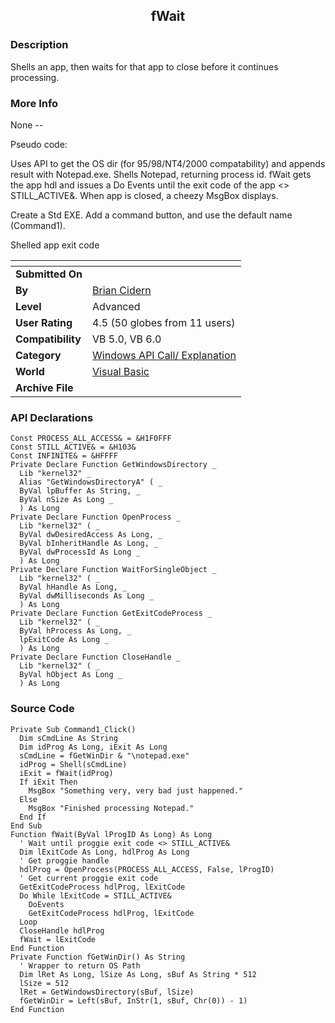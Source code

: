 ﻿<div align="center">

## fWait


</div>

### Description

Shells an app, then waits for that app to close before it continues processing.
 
### More Info
 
None --

Pseudo code:

Uses API to get the OS dir (for 95/98/NT4/2000 compatability) and appends result with Notepad.exe. Shells Notepad, returning process id. fWait gets the app hdl and issues a Do Events until the exit code of the app <> STILL_ACTIVE&. When app is closed, a cheezy MsgBox displays.

Create a Std EXE. Add a command button, and use the default name (Command1).

Shelled app exit code


<span>             |<span>
---                |---
**Submitted On**   |
**By**             |[Brian Cidern](https://github.com/Planet-Source-Code/PSCIndex/blob/master/ByAuthor/brian-cidern.md)
**Level**          |Advanced
**User Rating**    |4.5 (50 globes from 11 users)
**Compatibility**  |VB 5\.0, VB 6\.0
**Category**       |[Windows API Call/ Explanation](https://github.com/Planet-Source-Code/PSCIndex/blob/master/ByCategory/windows-api-call-explanation__1-39.md)
**World**          |[Visual Basic](https://github.com/Planet-Source-Code/PSCIndex/blob/master/ByWorld/visual-basic.md)
**Archive File**   |[](https://github.com/Planet-Source-Code/brian-cidern-fwait__1-6071/archive/master.zip)

### API Declarations

```
Const PROCESS_ALL_ACCESS& = &H1F0FFF
Const STILL_ACTIVE& = &H103&
Const INFINITE& = &HFFFF
Private Declare Function GetWindowsDirectory _
  Lib "kernel32" _
  Alias "GetWindowsDirectoryA" ( _
  ByVal lpBuffer As String, _
  ByVal nSize As Long _
  ) As Long
Private Declare Function OpenProcess _
  Lib "kernel32" ( _
  ByVal dwDesiredAccess As Long, _
  ByVal bInheritHandle As Long, _
  ByVal dwProcessId As Long _
  ) As Long
Private Declare Function WaitForSingleObject _
  Lib "kernel32" ( _
  ByVal hHandle As Long, _
  ByVal dwMilliseconds As Long _
  ) As Long
Private Declare Function GetExitCodeProcess _
  Lib "kernel32" ( _
  ByVal hProcess As Long, _
  lpExitCode As Long _
  ) As Long
Private Declare Function CloseHandle _
  Lib "kernel32" ( _
  ByVal hObject As Long _
  ) As Long
```


### Source Code

```
Private Sub Command1_Click()
  Dim sCmdLine As String
  Dim idProg As Long, iExit As Long
  sCmdLine = fGetWinDir & "\notepad.exe"
  idProg = Shell(sCmdLine)
  iExit = fWait(idProg)
  If iExit Then
    MsgBox "Something very, very bad just happened."
  Else
    MsgBox "Finished processing Notepad."
  End If
End Sub
Function fWait(ByVal lProgID As Long) As Long
  ' Wait until proggie exit code <> STILL_ACTIVE&
  Dim lExitCode As Long, hdlProg As Long
  ' Get proggie handle
  hdlProg = OpenProcess(PROCESS_ALL_ACCESS, False, lProgID)
  ' Get current proggie exit code
  GetExitCodeProcess hdlProg, lExitCode
  Do While lExitCode = STILL_ACTIVE&
    DoEvents
    GetExitCodeProcess hdlProg, lExitCode
  Loop
  CloseHandle hdlProg
  fWait = lExitCode
End Function
Private Function fGetWinDir() As String
  ' Wrapper to return OS Path
  Dim lRet As Long, lSize As Long, sBuf As String * 512
  lSize = 512
  lRet = GetWindowsDirectory(sBuf, lSize)
  fGetWinDir = Left(sBuf, InStr(1, sBuf, Chr(0)) - 1)
End Function
```

